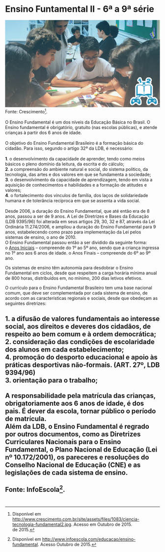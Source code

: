 # Ensino Funtamental II - 6ª a 9ª série  

![Ensino Fundamental II - 6ª a 9ª série](/imagens/ensino/ensino-fundamental-2.jpg "Ensino Fundamental I")  
Fonte: Crescimento[^1].
<br/>  
O Ensino Fundamental é um dos níveis da Educação Básica no Brasil. O Ensino fundamental é obrigatório, gratuito (nas escolas públicas), e atende crianças à partir dos 6 anos de idade.  
<br/>
O objetivo do Ensino Fundamental Brasileiro é a formação básica do cidadão. Para isso, segundo o artigo 32º da LDB, é necessário:  
<br/>
**1**. o desenvolvimento da capacidade de aprender, tendo como meios básicos o pleno domínio da leitura, da escrita e do cálculo;  
**2**. a compreensão do ambiente natural e social, do sistema político, da tecnologia, das artes e dos valores em que se fundamenta a sociedade;  
**3**. o desenvolvimento da capacidade de aprendizagem, tendo em vista a aquisição de conhecimentos e habilidades e a formação de atitudes e valores;  
**4**. o fortalecimento dos vínculos de família, dos laços de solidariedade humana e de tolerância recíproca em que se assenta a vida social.  
<br/>
Desde 2006, a duração do Ensino Fundamental, que até então era de 8 anos, passou a ser de 9 anos. A Lei de Diretrizes e Bases da Educação (LDB 9395/96) foi alterada em seus artigos 29, 30, 32 e 87, através da Lei Ordinária 11.274/2006, e ampliou a duração do Ensino Fundamental para 9 anos, estabelecendo como prazo para implementação da Lei pelos sistemas de ensino, o ano de 2010.
<br/>
O Ensino Fundamental passou então a ser dividido da seguinte forma:  
o [Anos Iniciais](/paginas/ensino-fundamental-1/INTRO.md) – compreende do 1º ao 5º ano, sendo que a criança ingressa no 1º ano aos 6 anos de idade.
o Anos Finais – compreende do 6º ao 9º ano.  

Os sistemas de ensino têm autonomia para desdobrar o Ensino Fundamental em ciclos, desde que respeitem a carga horária mínima anual de 800 horas, distribuídos em, no mínimo, 200 dias letivos efetivos.  

O currículo para o Ensino Fundamental Brasileiro tem uma base nacional comum, que deve ser complementada por cada sistema de ensino, de acordo com as características regionais e sociais, desde que obedeçam as seguintes diretrizes:  

**1**. a difusão de valores fundamentais ao interesse social, aos direitos e deveres dos cidadãos, de respeito ao bem comum e à ordem democrática;  
**2**. consideração das condições de escolaridade dos alunos em cada estabelecimento;  
**4**. promoção do desporto educacional e apoio às práticas desportivas não-formais. (ART. 27º, LDB 9394/96)  
**3.** orientação para o trabalho;  
<br/>
A responsabilidade pela matrícula das crianças, obrigatoriamente aos 6 anos de idade, é dos pais. É dever da escola, tornar público o período de matrícula.  
Além da LDB, o Ensino Fundamental é regrado por outros documentos, como as Diretrizes Curriculares Nacionais para o Ensino Fundamental, o Plano Nacional de Educação (Lei nº 10.172/2001), os pareceres e resoluções do Conselho Nacional de Educação (CNE) e as legislações de cada sistema de ensino.  
<br/>
Fonte: InfoEscola[^2].  
<br/>
---  
[^1]: Disponível em http://www.crescimento.com.br/site/assets/files/1083/ciencia-tecnologia-fundamental2.jpg. Acesso em Outubro de 2015.  
de 2015.  
[^2]: Disponível em http://www.infoescola.com/educacao/ensino-fundamental. Acesso Outubro de 2015.  
